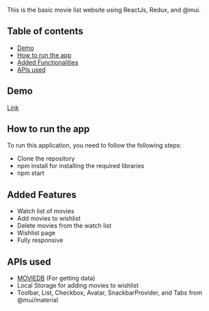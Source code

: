 This is the basic movie list website using ReactJs, Redux, and @mui. 


## Table of contents

* [Demo](#demo)
* [How to run the app](#how-to-run-the-app)
* [Added Functionalities](#added-functionalities)
* [APIs used](#apis-used)


## Demo

[Link](https://movies-list-mehtab39.vercel.app/)


## How to run the app

To run this application, you need to follow the following steps: 

* Clone the repository
* npm install for installing the required libraries
* npm start


## Added Features

* Watch list of movies
* Add movies to wishlist 
* Delete movies from the watch list
* Wishlist page 
* Fully responsive

## APIs used

* [MOVIEDB](https://api.themoviedb.org/3) (For getting data)
* Local Storage for adding movies to wishlist
* Toolbar, List, Checkbox, Avatar, SnackbarProvider, and  Tabs from @mui/material
